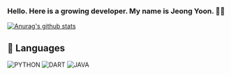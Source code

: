 ### Hello. Here is a growing developer. My name is Jeong Yoon. 🤔💨 

[![Anurag's github stats](https://github-readme-stats.vercel.app/api?username=JOLLA99&show_icons=true&theme=dracula)](https://github.com/anuraghazra/github-readme-stats)

## 💌 Languages
![PYTHON](https://img.shields.io/amo/stars/python?color=blue&label=python&logo=python&logoColor=yellow&style=for-the-badge) 
![DART](https://img.shields.io/amo/stars/python?color=black&label=dart&logo=dart&logoColor=blue&style=for-the-badge)
![JAVA](https://img.shields.io/amo/stars/python?color=black&label=java&logo=dart&logoColor=blue&style=for-the-badge)
<!--
**JOLLA99/JOLLA99** is a ✨ _special_ ✨ repository because its `README.md` (this file) appears on your GitHub profile.

Here are some ideas to get you started:

- 🔭 I’m currently working on ...
- 🌱 I’m currently learning ...
- 👯 I’m looking to collaborate on ...
- 🤔 I’m looking for help with ...
- 💬 Ask me about ...
- 📫 How to reach me: ...
- 😄 Pronouns: ...
- ⚡ Fun fact: ...
-->
